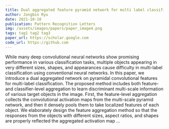 ```yaml
---
title: Dual aggregated feature pyramid network for multi label classification
author: Jongbin Ryu
date: 2021-10-10
publication: Pattern Recognition Letters
img: /assets/images/papers/paper_image4.png
tags: tag1 tag2 tag3
paper_url: https://scholar.google.com
code_url: https://github.com
---
```


While many deep convolutional neural networks show promising performance in various classification tasks, multiple objects appearing in very different sizes, shapes, and appearances cause difficulty in multi-label classification using conventional neural networks. In this paper, we introduce a dual aggregated network on pyramidal convolutional features for multi-label classification. The proposed method includes both feature- and classifier-level aggregation to learn discriminant multi-scale information of various target objects in the image. First, the feature-level aggregation collects the convolutional activation maps from the multi-scale pyramid network, and then it densely pools them to take localized features of each object. We elaborately design the feature aggregation method so that the responses from the objects with different sizes, aspect ratios, and shapes are properly reflected the aggregated activation map …